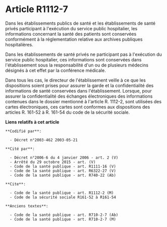 # Article R1112-7

Dans les établissements publics de santé et les établissements de santé privés participant à l'exécution du service public
hospitalier, les informations concernant la santé des patients sont conservées conformément à la réglementation relative aux
archives publiques hospitalières.

Dans les établissements de santé privés ne participant pas à l'exécution du service public hospitalier, ces informations sont
conservées dans l'établissement sous la responsabilité d'un ou de plusieurs médecins désignés à cet effet par la conférence
médicale.

Dans tous les cas, le directeur de l'établissement veille à ce que les dispositions soient prises pour assurer la garde et la
confidentialité des informations de santé conservées dans l'établissement. Lorsque, pour assurer la confidentialité des
échanges électroniques des informations contenues dans le dossier mentionné à l'article R. 1112-2, sont utilisées des cartes
électroniques, ces cartes sont conformes aux dispositions des articles R. 161-52 à R. 161-54 du code de la sécurité sociale.

**Liens relatifs à cet article**

	**Codifié par**:

	  - Décret n°2003-462 2003-05-21

	**Cité par**:

	  - Décret n°2006-6 du 4 janvier 2006 - art. 2 (V)
	  - Arrêté du 29 octobre 2015 - art. (V)
	  - Code de la santé publique - art. R1111-16 (V)
	  - Code de la santé publique - art. R6322-27 (V)
	  - Code de la santé publique - art. R740-22 (Ab)

	**Cite**:

	  - Code de la santé publique - art. R1112-2 (M)
	  - Code de la sécurité sociale R161-52 à R161-54

	**Anciens textes**:

	  - Code de la santé publique - art. R710-2-7 (Ab)
	  - Code de la santé publique - art. R710-2-7 (M)
